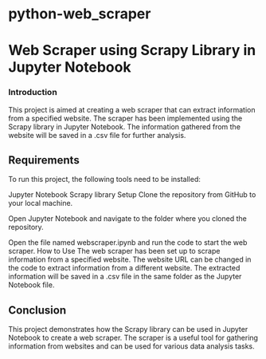 # python-web_scraper
# Web Scraper using Scrapy Library in Jupyter Notebook 

### Introduction
This project is aimed at creating a web scraper that can extract information from a specified website. 
The scraper has been implemented using the Scrapy library in Jupyter Notebook. The information gathered from the website will be saved in a .csv file for further analysis.

##  Requirements
To run this project, the following tools need to be installed:

Jupyter Notebook
Scrapy library
Setup
Clone the repository from GitHub to your local machine.

Open Jupyter Notebook and navigate to the folder where you cloned the repository.

Open the file named webscraper.ipynb and run the code to start the web scraper.
How to Use
The web scraper has been set up to scrape information from a specified website. The website URL can be changed in the code to extract information from a different website.
 The extracted information will be saved in a .csv file in the same folder as the Jupyter Notebook file.

##  Conclusion
This project demonstrates how the Scrapy library can be used in Jupyter Notebook to create a web scraper. 
The scraper is a useful tool for gathering information from websites and can be used for various data analysis tasks.


